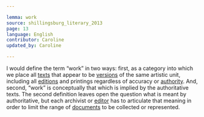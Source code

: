 ```yaml
---

lemma: work
source: shillingsburg_literary_2013
page: 13
language: English
contributor: Caroline
updated_by: Caroline

---
```


I would define the term “work” in two ways: first, as a category into which we place all [texts](text.html) that appear to be [versions](version.html) of the same artistic unit, including all [editions](editionScholarly.html) and printings regardless of accuracy or [authority](authority.html). And, second, “work” is conceptually that which is implied by the authoritative texts. The second definition leaves open the question what is meant by authoritative, but each archivist or [editor](editorScholarly.html) has to articulate that meaning in order to limit the range of [documents](document.html) to be collected or represented.
